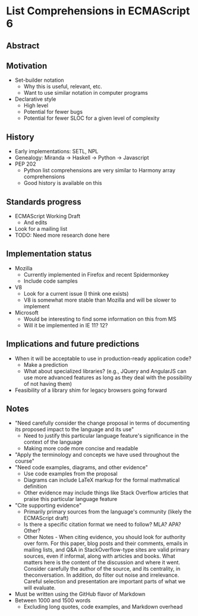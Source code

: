 # List Comprehensions in ECMAScript 6

## Abstract

## Motivation

- Set-builder notation
    - Why this is useful, relevant, etc.
    - Want to use similar notation in computer programs
- Declarative style
    - High level
    - Potential for fewer bugs
    - Potential for fewer SLOC for a given level of complexity

## History

- Early implementations: SETL, NPL
- Genealogy: Miranda -> Haskell -> Python -> Javascript
- PEP 202
    - Python list comprehensions are very similar to Harmony array comprehensions
    - Good history is available on this

## Standards progress

- ECMAScript Working Draft
    - And edits
- Look for a mailing list
- TODO: Need more research done here

## Implementation status

- Mozilla
    - Currently implemented in Firefox and recent Spidermonkey
    - Include code samples
- V8
    - Look for a current issue (I think one exists)
    - V8 is somewhat more stable than Mozilla and will be slower to implement
- Microsoft
    - Would be interesting to find some information on this from MS
    - Will it be implemented in IE 11? 12?

## Implications and future predictions
- When it will be acceptable to use in production-ready application code?
    - Make a prediction
    - What about specialized libraries? (e.g., JQuery and AngularJS can use
      more advanced features as long as they deal with the possibility of
      not having them)
- Feasibility of a library shim for legacy browsers going forward

## Notes
- "Need carefully consider the change proposal in terms of documenting its proposed impact to the language and its use"
  - Need to justify this particular language feature's significance in the context of the language
  - Making more code more concise and readable
- "Apply the terminology and concepts we have used throughout the course"
- "Need code examples, diagrams, and other evidence"
  - Use code examples from the proposal
  - Diagrams can include LaTeX markup for the formal mathmatical definition
  - Other evidence may include things like Stack Overflow articles that praise this particular language feature
- "Cite supporting evidence"
  - Primarily primary sources from the language's community (likely the ECMAScript draft)
  - Is there a specific citation format we need to follow? MLA? APA? Other?
  - Other Notes
        - When citing evidence, you should look for authority over form. For this paper, blog posts
          and their comments, emails in mailing lists, and Q&A in StackOverflow-type sites are valid
          primary sources, even if informal, along with articles and books. What matters here is the
          content of the discussion and where it went. Consider carefully the author of the source,
          and its centrality, in theconversation. In addition, do filter out noise and irrelevance.
          Careful selection and presentation are important parts of what we will evaluate.
- Must be written using the GitHub flavor of Markdown
- Between 1000 and 1500 words
  - Excluding long quotes, code examples, and Markdown overhead
